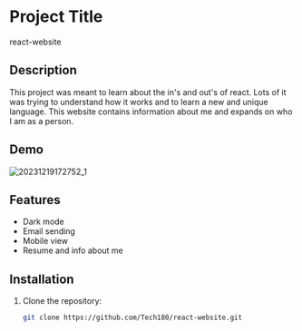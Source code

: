 # Project Title

react-website

## Description

This project was meant to learn about the in's and out's of react. Lots of it was trying to understand how it works and to learn a new and unique language. This website contains information about me and expands on who I am as a person.

## Demo
![20231219172752_1](https://github.com/Tech180/react-website/assets/19378220/1abb5bf9-f519-4351-b50d-d31ad1c91160)


## Features

- Dark mode
- Email sending
- Mobile view
- Resume and info about me

## Installation

1. Clone the repository:

   ```bash
   git clone https://github.com/Tech180/react-website.git
